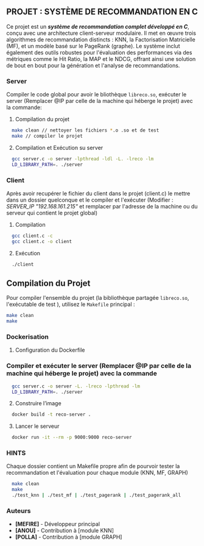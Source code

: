 ## PROJET : SYSTÈME DE RECOMMANDATION EN C


Ce projet est un ***système de recommandation complet développé en C***, conçu avec une architecture client-serveur modulaire. Il met en œuvre trois algorithmes de recommandation distincts : KNN, la Factorisation Matricielle (MF), et un modèle basé sur le PageRank (graphe). Le système inclut également des outils robustes pour l'évaluation des performances via des métriques comme le Hit Ratio, la MAP et le NDCG, offrant ainsi une solution de bout en bout pour la génération et l'analyse de recommandations.


### Server 

Compiler le code global pour avoir le bliothèque `libreco.so`, exécuter le server (Remplacer @IP par celle de la machine qui héberge le projet) avec la commande:

1. Compilation du projet
```bash
  make clean // nettoyer les fichiers *.o .so et de test
  make // compiler le projet
```

2. Compilation et Exécution su server 

```bash
  gcc server.c -o server -lpthread -ldl -L. -lreco -lm
  LD_LIBRARY_PATH=. ./server
```


### Client 

Après avoir recupérer le fichier du client dans le projet (client.c) le mettre dans un dossier quelconque et le compiler et l'exécuter
(Modifier : *SERVER_IP "192.168.161.215"* et remplacer par l'adresse de la machine ou du serveur qui contient le projet global)

1. Compilation

```bash
  gcc client.c -c
  gcc client.c -o client
```
2. Exécution

```bash
  ./client 
```


## Compilation du Projet

Pour compiler l'ensemble du projet (la bibliothèque partagée `libreco.so`, l'exécutable de test ), utilisez le `Makefile` principal :

```bash
make clean
make 
```
### Dockerisation

1. Configuration du Dockerfile

### Compiler et exécuter le server (Remplacer @IP par celle de la machine qui héberge le projet) avec la commande 
```bash
  gcc server.c -o server -L. -lreco -lpthread -lm
  LD_LIBRARY_PATH=. ./server
```

2. Construire l’image 

```bash 
  docker build -t reco-server .
```
3. Lancer le serveur
```bash
  docker run -it --rm -p 9000:9000 reco-server
```

### HINTS

Chaque dossier contient un Makefile propre afin de pourvoir tester la recommandation et l'évaluation pour chaque module (KNN, MF, GRAPH)

```bash
  make clean
  make 
  ./test_knn | ./test_mf | ./test_pagerank | ./test_pagerank_all
```


### Auteurs

* **[MEFIRE]** - Développeur principal
* **[ANOU]** - Contribution à [module KNN]
* **[POLLA]** - Contribution à [module GRAPH]
